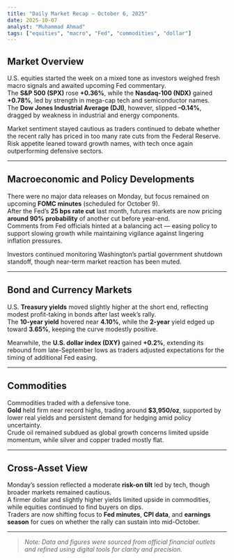 ```yaml
---
title: "Daily Market Recap — October 6, 2025"
date: 2025-10-07
analyst: "Muhammad Ahmad"
tags: ["equities", "macro", "Fed", "commodities", "dollar"]
---
```


## Market Overview

U.S. equities started the week on a mixed tone as investors weighed fresh macro signals and awaited upcoming Fed commentary.  
The **S&P 500 (SPX)** rose **+0.36%**, while the **Nasdaq-100 (NDX)** gained **+0.78%**, led by strength in mega-cap tech and semiconductor names.  
The **Dow Jones Industrial Average (DJI)**, however, slipped **–0.14%**, dragged by weakness in industrial and energy components.  

Market sentiment stayed cautious as traders continued to debate whether the recent rally has priced in too many rate cuts from the Federal Reserve.  
Risk appetite leaned toward growth names, with tech once again outperforming defensive sectors.

---

## Macroeconomic and Policy Developments

There were no major data releases on Monday, but focus remained on upcoming **FOMC minutes** (scheduled for October 9).  
After the Fed’s **25 bps rate cut** last month, futures markets are now pricing **around 90% probability** of another cut before year-end.  
Comments from Fed officials hinted at a balancing act — easing policy to support slowing growth while maintaining vigilance against lingering inflation pressures.  

Investors continued monitoring Washington’s partial government shutdown standoff, though near-term market reaction has been muted.

---

## Bond and Currency Markets

U.S. **Treasury yields** moved slightly higher at the short end, reflecting modest profit-taking in bonds after last week’s rally.  
The **10-year yield** hovered near **4.10%**, while the **2-year** yield edged up toward **3.65%**, keeping the curve modestly positive.  

Meanwhile, the **U.S. dollar index (DXY)** gained **+0.2%**, extending its rebound from late-September lows as traders adjusted expectations for the timing of additional Fed easing.

---

## Commodities

Commodities traded with a defensive tone.  
**Gold** held firm near record highs, trading around **$3,950/oz**, supported by lower real yields and persistent demand for hedging amid policy uncertainty.  
Crude oil remained subdued as global growth concerns limited upside momentum, while silver and copper traded mostly flat.  

---

## Cross-Asset View

Monday’s session reflected a moderate **risk-on tilt** led by tech, though broader markets remained cautious.  
A firmer dollar and slightly higher yields limited upside in commodities, while equities continued to find buyers on dips.  
Traders are now shifting focus to **Fed minutes**, **CPI data**, and **earnings season** for cues on whether the rally can sustain into mid-October.

---

> *Note: Data and figures were sourced from official financial outlets and refined using digital tools for clarity and precision.*
